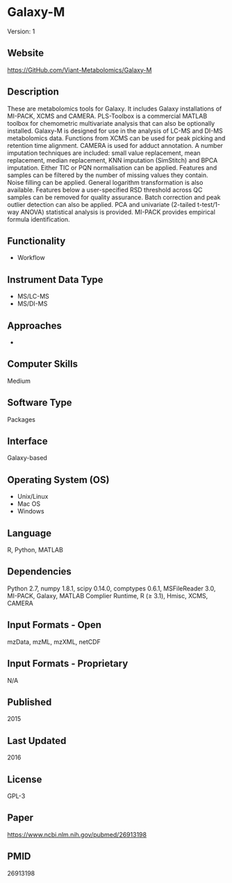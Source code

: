# Galaxy-M
Version: 1

## Website
https://GitHub.com/Viant-Metabolomics/Galaxy-M

## Description
These are metabolomics tools for Galaxy. It includes Galaxy installations of MI-PACK, XCMS and CAMERA. PLS-Toolbox is a commercial MATLAB toolbox for chemometric multivariate analysis that can also be optionally installed. Galaxy-M is designed for use in the analysis of LC-MS and DI-MS metabolomics data. Functions from XCMS can be used for peak picking and retention time alignment. CAMERA is used for adduct annotation. A number imputation techniques are included: small value replacement, mean replacement, median replacement, KNN imputation (SimStitch) and BPCA imputation. Either TIC or PQN normalisation can be applied. Features and samples can be filtered by the number of missing values they contain. Noise filling can be applied. General logarithm transformation is also available. Features below a user-specified RSD threshold across QC samples can be removed for quality assurance. Batch correction and peak outlier detection can also be applied. PCA and univariate (2-tailed t-test/1-way ANOVA) statistical analysis is provided. MI-PACK provides empirical formula identification.

## Functionality
- Workflow

## Instrument Data Type
- MS/LC-MS
- MS/DI-MS

## Approaches
-

## Computer Skills
Medium

## Software Type
Packages

## Interface
Galaxy-based

## Operating System (OS)
- Unix/Linux
- Mac OS
- Windows

## Language
R, Python, MATLAB

## Dependencies
Python 2.7, numpy 1.8.1, scipy 0.14.0, comptypes 0.6.1, MSFileReader 3.0, MI-PACK, Galaxy, MATLAB Complier Runtime, R (≥ 3.1), Hmisc, XCMS, CAMERA

## Input Formats - Open
mzData, mzML, mzXML, netCDF

## Input Formats - Proprietary
N/A

## Published
2015

## Last Updated
2016

## License
GPL-3

## Paper
https://www.ncbi.nlm.nih.gov/pubmed/26913198

## PMID
26913198
